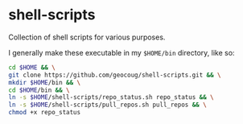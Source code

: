 # shell-scripts

Collection of shell scripts for various purposes.

I generally make these executable in my `$HOME/bin` directory, like so:

```sh
cd $HOME && \
git clone https://github.com/geocoug/shell-scripts.git && \
mkdir $HOME/bin && \
cd $HOME/bin && \
ln -s $HOME/shell-scripts/repo_status.sh repo_status && \
ln -s $HOME/shell-scripts/pull_repos.sh pull_repos && \
chmod +x repo_status
```
